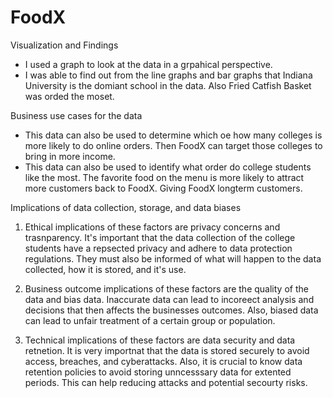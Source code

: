 # FoodX

Visualization and Findings
* I used a graph to look at the data in a grpahical perspective.
* I was able to find out from the line graphs and bar graphs that Indiana University is the domiant school in the data. Also Fried Catfish Basket was orded the moset.

Business use cases for the data
*  This data can also be used to determine which oe how many colleges is more likely to do online orders. Then FoodX can target those colleges to bring in more income.
*   This data can also be used to identify what order do college students like the most. The favorite food on the menu is more likely to attract more customers back to FoodX. Giving FoodX longterm customers.


Implications of data collection, storage, and data biases

1. Ethical implications of these factors are privacy concerns and trasnparency. It's important that the data collection of the college students have a repsected privacy and adhere to data protection regulations. They must also be informed of what will happen to the data collected, how it is stored, and it's use.
   
3. Business outcome implications of these factors are the quality of the data and bias data. Inaccurate data can lead to incoreect analysis and decisions that then affects the businesses outcomes. Also, biased data can lead to unfair treatment of a certain group or population.
   
5. Technical implications of these factors are data security and data retnetion. It is very importnat that the data is stored securely to avoid access, breaches, and cyberattacks. Also, it is crucial to know data retention policies to avoid storing unncesssary data for extented periods. This can help reducing attacks and potential secourty risks.
